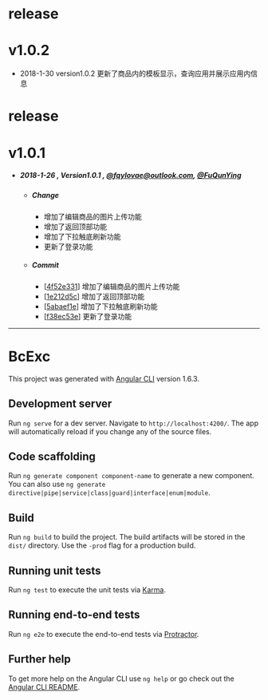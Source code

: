 # release
# v1.0.2
- 2018-1-30 version1.0.2 更新了商品内的模板显示，查询应用并展示应用内信息

# release
# v1.0.1
-  ##### 2018-1-26 , Version1.0.1 , [@fqylovae@outlook.com](https://github.com/FuQunYing), [@FuQunYing](https://github.com/FuQunYing)
   -  ##### Change
      - 增加了编辑商品的图片上传功能
      - 增加了返回顶部功能
      - 增加了下拉触底刷新功能
      - 更新了登录功能
   -  ##### Commit
      - [[4f52e331](https://github.com/FuQunYing/bc-angular-practice)] 增加了编辑商品的图片上传功能
      - [[1e212d5c](https://github.com/FuQunYing/bc-angular-practice)] 增加了返回顶部功能
      - [[5abaef1e](https://github.com/FuQunYing/bc-angular-practice)] 增加了下拉触底刷新功能
      - [[f38ec53e](https://github.com/FuQunYing/bc-angular-practice)] 更新了登录功能
---
# BcExc

This project was generated with [Angular CLI](https://github.com/angular/angular-cli) version 1.6.3.

## Development server

Run `ng serve` for a dev server. Navigate to `http://localhost:4200/`. The app will automatically reload if you change any of the source files.

## Code scaffolding

Run `ng generate component component-name` to generate a new component. You can also use `ng generate directive|pipe|service|class|guard|interface|enum|module`.

## Build

Run `ng build` to build the project. The build artifacts will be stored in the `dist/` directory. Use the `-prod` flag for a production build.

## Running unit tests

Run `ng test` to execute the unit tests via [Karma](https://karma-runner.github.io).

## Running end-to-end tests

Run `ng e2e` to execute the end-to-end tests via [Protractor](http://www.protractortest.org/).

## Further help

To get more help on the Angular CLI use `ng help` or go check out the [Angular CLI README](https://github.com/angular/angular-cli/blob/master/README.md).
